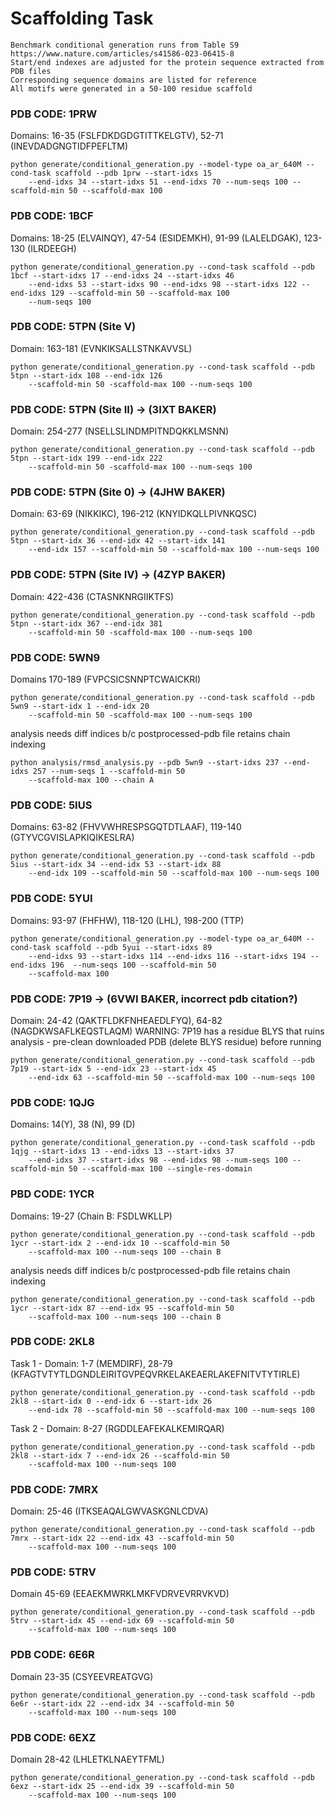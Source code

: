 # Scaffolding Task 
```
Benchmark conditional generation runs from Table S9 https://www.nature.com/articles/s41586-023-06415-8
Start/end indexes are adjusted for the protein sequence extracted from PDB files
Corresponding sequence domains are listed for reference
All motifs were generated in a 50-100 residue scaffold
```

### PDB CODE: 1PRW
Domains: 16-35 (FSLFDKDGDGTITTKELGTV), 52-71 (INEVDADGNGTIDFPEFLTM)
```
python generate/conditional_generation.py --model-type oa_ar_640M --cond-task scaffold --pdb 1prw --start-idxs 15 
    --end-idxs 34 --start-idxs 51 --end-idxs 70 --num-seqs 100 --scaffold-min 50 --scaffold-max 100
```
### PDB CODE: 1BCF 

Domains:  18-25 (ELVAINQY), 47-54 (ESIDEMKH), 91-99 (LALELDGAK), 123-130 (ILRDEEGH)
```
python generate/conditional_generation.py --cond-task scaffold --pdb 1bcf --start-idxs 17 --end-idxs 24 --start-idxs 46
    --end-idxs 53 --start-idxs 90 --end-idxs 98 --start-idxs 122 --end-idxs 129 --scaffold-min 50 --scaffold-max 100 
    --num-seqs 100
```

### PDB CODE: 5TPN (Site V)
Domain: 163-181 (EVNKIKSALLSTNKAVVSL)
```
python generate/conditional_generation.py --cond-task scaffold --pdb 5tpn --start-idx 108 --end-idx 126
    --scaffold-min 50 -scaffold-max 100 --num-seqs 100
```

### PDB CODE: 5TPN (Site II) -> (3IXT BAKER)
Domain: 254-277 (NSELLSLINDMPITNDQKKLMSNN)
```
python generate/conditional_generation.py --cond-task scaffold --pdb 5tpn --start-idx 199 --end-idx 222
    --scaffold-min 50 -scaffold-max 100 --num-seqs 100
```

### PDB CODE: 5TPN (Site 0) -> (4JHW BAKER)
Domain: 63-69 (NIKKIKC), 196-212 (KNYIDKQLLPIVNKQSC)
```
python generate/conditional_generation.py --cond-task scaffold --pdb 5tpn --start-idx 36 --end-idx 42 --start-idx 141 
    --end-idx 157 --scaffold-min 50 --scaffold-max 100 --num-seqs 100 
```

### PDB CODE: 5TPN (Site IV) -> (4ZYP BAKER)
Domain: 422-436 (CTASNKNRGIIKTFS)
```
python generate/conditional_generation.py --cond-task scaffold --pdb 5tpn --start-idx 367 --end-idx 381
    --scaffold-min 50 -scaffold-max 100 --num-seqs 100
```

### PDB CODE: 5WN9
Domains 170-189 (FVPCSICSNNPTCWAICKRI)
```
python generate/conditional_generation.py --cond-task scaffold --pdb 5wn9 --start-idx 1 --end-idx 20
    --scaffold-min 50 -scaffold-max 100 --num-seqs 100
```
analysis needs diff indices b/c postprocessed-pdb file retains chain indexing  
```
python analysis/rmsd_analysis.py --pdb 5wn9 --start-idxs 237 --end-idxs 257 --num-seqs 1 --scaffold-min 50 
    --scaffold-max 100 --chain A 
```
### PDB CODE: 5IUS 
Domains: 63-82 (FHVVWHRESPSGQTDTLAAF), 119-140 (GTYVCGVISLAPKIQIKESLRA)
```
python generate/conditional_generation.py --cond-task scaffold --pdb 5ius --start-idx 34 --end-idx 53 --start-idx 88 
    --end-idx 109 --scaffold-min 50 --scaffold-max 100 --num-seqs 100
```

### PDB CODE: 5YUI
Domains: 93-97 (FHFHW), 118-120 (LHL), 198-200 (TTP)
```
python generate/conditional_generation.py --model-type oa_ar_640M --cond-task scaffold --pdb 5yui --start-idxs 89 
    --end-idxs 93 --start-idxs 114 --end-idxs 116 --start-idxs 194 --end-idxs 196  --num-seqs 100 --scaffold-min 50 
    --scaffold-max 100
```

### PDB CODE: 7P19 -> (6VWI BAKER, incorrect pdb citation?)
Domain: 24-42 (QAKTFLDKFNHEAEDLFYQ), 64-82 (NAGDKWSAFLKEQSTLAQM) 
WARNING: 7P19 has a residue BLYS that ruins analysis - pre-clean downloaded PDB (delete BLYS residue) before running
```
python generate/conditional_generation.py --cond-task scaffold --pdb 7p19 --start-idx 5 --end-idx 23 --start-idx 45 
    --end-idx 63 --scaffold-min 50 --scaffold-max 100 --num-seqs 100
```

### PDB CODE: 1QJG
Domains: 14(Y), 38 (N), 99 (D)
```
python generate/conditional_generation.py --cond-task scaffold --pdb 1qjg --start-idxs 13 --end-idxs 13 --start-idxs 37
    --end-idxs 37 --start-idxs 98 --end-idxs 98 --num-seqs 100 --scaffold-min 50 --scaffold-max 100 --single-res-domain
```

### PBD CODE: 1YCR
Domains: 19-27 (Chain B: FSDLWKLLP)
```
python generate/conditional_generation.py --cond-task scaffold --pdb 1ycr --start-idx 2 --end-idx 10 --scaffold-min 50 
    --scaffold-max 100 --num-seqs 100 --chain B
```
analysis needs diff indices b/c postprocessed-pdb file retains chain indexing  
```
python generate/conditional_generation.py --cond-task scaffold --pdb 1ycr --start-idx 87 --end-idx 95 --scaffold-min 50 
    --scaffold-max 100 --num-seqs 100 --chain B
```

### PDB CODE: 2KL8 
Task 1 - Domain: 1-7 (MEMDIRF), 28-79 (KFAGTVTYTLDGNDLEIRITGVPEQVRKELAKEAERLAKEFNITVTYTIRLE)
```
python generate/conditional_generation.py --cond-task scaffold --pdb 2kl8 --start-idx 0 --end-idx 6 --start-idx 26 
    --end-idx 78 --scaffold-min 50 --scaffold-max 100 --num-seqs 100 
```
Task 2 - Domain: 8-27 (RGDDLEAFEKALKEMIRQAR)
```
python generate/conditional_generation.py --cond-task scaffold --pdb 2kl8 --start-idx 7 --end-idx 26 --scaffold-min 50 
    --scaffold-max 100 --num-seqs 100 
```

### PDB CODE: 7MRX 
Domain: 25-46 (ITKSEAQALGWVASKGNLCDVA)
```
python generate/conditional_generation.py --cond-task scaffold --pdb 7mrx --start-idx 22 --end-idx 43 --scaffold-min 50 
    --scaffold-max 100 --num-seqs 100 
```

### PDB CODE: 5TRV
Domain 45-69 (EEAEKMWRKLMKFVDRVEVRRVKVD)
```
python generate/conditional_generation.py --cond-task scaffold --pdb 5trv --start-idx 45 --end-idx 69 --scaffold-min 50 
    --scaffold-max 100 --num-seqs 100 
```

### PDB CODE: 6E6R
Domain 23-35 (CSYEEVREATGVG)
```
python generate/conditional_generation.py --cond-task scaffold --pdb 6e6r --start-idx 22 --end-idx 34 --scaffold-min 50 
    --scaffold-max 100 --num-seqs 100
```

### PDB CODE: 6EXZ
Domain 28-42 (LHLETKLNAEYTFML)
```
python generate/conditional_generation.py --cond-task scaffold --pdb 6exz --start-idx 25 --end-idx 39 --scaffold-min 50 
    --scaffold-max 100 --num-seqs 100
```
